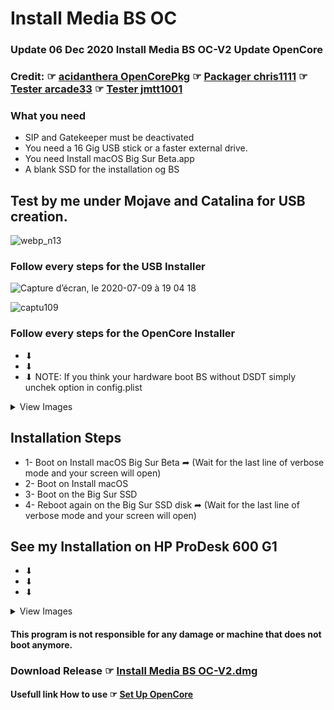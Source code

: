 # Install Media BS OC
 ### Update 06 Dec 2020 Install Media BS OC-V2 Update OpenCore

### Credit: ☞ [acidanthera OpenCorePkg](https://github.com/acidanthera/OpenCorePkg) ☞ [Packager chris1111](https://www.hackintosh-montreal.com/t10355-install-media-bs-oc) ☞ [Tester arcade33](https://www.hackintosh-montreal.com/t10355-install-media-bs-oc#130312) ☞ [Tester jmtt1001](https://www.hackintosh-montreal.com/t10355p50-install-media-bs-oc#130373)

###  What you need
- SIP and Gatekeeper must be deactivated
- You need a 16 Gig USB stick or a faster external drive.
- You need Install macOS Big Sur Beta.app
- A blank SSD for the installation og BS

## Test by me under Mojave and Catalina for USB creation.

![webp_n13](https://user-images.githubusercontent.com/6248794/87083458-a5734080-c1fa-11ea-869f-ee69269b3e5a.gif)


### Follow every steps for the USB Installer
![Capture d’écran, le 2020-07-09 à 19 04 18](https://user-images.githubusercontent.com/6248794/87099160-10327500-c217-11ea-8084-9825bc675959.png)

![captu109](https://user-images.githubusercontent.com/6248794/87083522-c6d42c80-c1fa-11ea-9a13-372466d019e1.png)

### Follow every steps for the OpenCore Installer
- ⬇︎
- ⬇︎
- ⬇︎
NOTE: If you think your hardware boot BS without DSDT simply unchek option in config.plist

<details> 
  <summary>View Images </summary>

![captu110](https://user-images.githubusercontent.com/6248794/87083524-c76cc300-c1fa-11ea-95c8-76e4de05698d.png)

![captu111](https://user-images.githubusercontent.com/6248794/87083525-c76cc300-c1fa-11ea-8e53-31481b82d9aa.png)

![captu112](https://user-images.githubusercontent.com/6248794/87083529-c8055980-c1fa-11ea-9ff9-c17e0c77b4b9.png)

![Screen Shot 1](https://user-images.githubusercontent.com/6248794/87084124-b53f5480-c1fb-11ea-80eb-c2e3c65b6e53.png)

![Screen Shot 2](https://user-images.githubusercontent.com/6248794/87084040-9214a500-c1fb-11ea-8a2c-08ee4485e246.png)

</details>


## Installation Steps
- 1- Boot on Install macOS Big Sur Beta ➦ (Wait for the last line of verbose mode and your screen will open)
- 2- Boot on Install macOS
- 3- Boot on the Big Sur SSD
- 4- Reboot again on the Big Sur SSD disk ➦ (Wait for the last line of verbose mode and your screen will open)

## See my Installation on HP ProDesk 600 G1
- ⬇︎
- ⬇︎
- ⬇︎
<details> 
  <summary>View Images  </summary>
	
![img_2217](https://user-images.githubusercontent.com/6248794/87085381-ca1ce780-c1fd-11ea-9dab-94c3752153d3.jpg)

![img_2218](https://user-images.githubusercontent.com/6248794/87085382-cab57e00-c1fd-11ea-923a-bf46abe582e6.jpg)

![img_2219](https://user-images.githubusercontent.com/6248794/87085383-cab57e00-c1fd-11ea-979a-8502df8c7fb0.jpg)

![img_2220](https://user-images.githubusercontent.com/6248794/87085384-cab57e00-c1fd-11ea-975e-851a349de86f.jpg)

![img_2221](https://user-images.githubusercontent.com/6248794/87085385-cb4e1480-c1fd-11ea-83d6-1cef01eaecb0.jpg)
- Desktop BIGSUR  

![screen34](https://user-images.githubusercontent.com/6248794/87085387-cb4e1480-c1fd-11ea-9c56-be48da12adbc.png)


</details>

#### This program is not responsible for any damage or machine that does not boot anymore.

### Download Release ☞ [Install Media BS OC-V2.dmg ](https://github.com/chris1111/Install-Media-BS-OC/releases/tag/V2)

#### Usefull link How to use ☞ [Set Up OpenCore](https://dortania.github.io/OpenCore-Desktop-Guide/)
